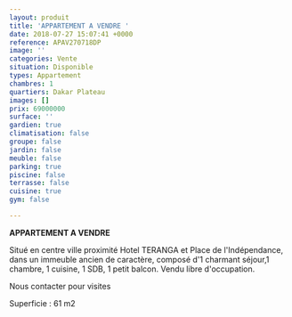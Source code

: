 ```yaml
---
layout: produit
title: 'APPARTEMENT A VENDRE '
date: 2018-07-27 15:07:41 +0000
reference: APAV270718DP
image: ''
categories: Vente
situation: Disponible
types: Appartement
chambres: 1
quartiers: Dakar Plateau
images: []
prix: 69000000
surface: ''
gardien: true
climatisation: false
groupe: false
jardin: false
meuble: false
parking: true
piscine: false
terrasse: false
cuisine: true
gym: false

---
```

**APPARTEMENT A VENDRE** 

Situé en centre ville proximité Hotel TERANGA et Place de l'Indépendance, dans un immeuble ancien de caractère, composé d'1 charmant séjour,1 chambre, 1 cuisine, 1 SDB, 1 petit balcon. Vendu libre d'occupation.

Nous contacter pour visites

Superficie : 61 m2